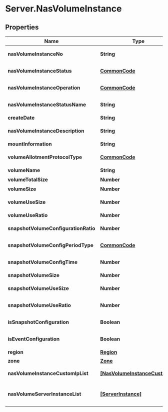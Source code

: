 # Server.NasVolumeInstance

## Properties
Name | Type | Description | Notes
------------ | ------------- | ------------- | -------------
**nasVolumeInstanceNo** | **String** | NAS볼륨인스턴스번호 | [optional] 
**nasVolumeInstanceStatus** | [**CommonCode**](CommonCode.md) | NAS볼륨인스턴스상태 | [optional] 
**nasVolumeInstanceOperation** | [**CommonCode**](CommonCode.md) | NAS볼륨인스턴스OP | [optional] 
**nasVolumeInstanceStatusName** | **String** | 볼륨인스턴스상태명 | [optional] 
**createDate** | **String** | 생성일시 | [optional] 
**nasVolumeInstanceDescription** | **String** | NAS볼륨인스턴스설명 | [optional] 
**mountInformation** | **String** | 마운트정보 | [optional] 
**volumeAllotmentProtocolType** | [**CommonCode**](CommonCode.md) | 볼륨할당프로토콜구분 | [optional] 
**volumeName** | **String** | 볼륨명 | [optional] 
**volumeTotalSize** | **Number** | 볼륨총사이즈 | [optional] 
**volumeSize** | **Number** | 볼륨사이즈 | [optional] 
**volumeUseSize** | **Number** | 볼륨사용사이즈 | [optional] 
**volumeUseRatio** | **Number** | 볼륨사용비율 | [optional] 
**snapshotVolumeConfigurationRatio** | **Number** | 스냅샷볼륨설정비율 | [optional] 
**snapshotVolumeConfigPeriodType** | [**CommonCode**](CommonCode.md) | 스냅샷볼륨설정기간구분 | [optional] 
**snapshotVolumeConfigTime** | **Number** | 스냅샷볼륨설정시간 | [optional] 
**snapshotVolumeSize** | **Number** | 스냅샷사이즈 | [optional] 
**snapshotVolumeUseSize** | **Number** | 스냅사용사이즈 | [optional] 
**snapshotVolumeUseRatio** | **Number** | 스냅샷사용비율 | [optional] 
**isSnapshotConfiguration** | **Boolean** | 스냅샷설정여부 | [optional] 
**isEventConfiguration** | **Boolean** | 이벤트설정여부 | [optional] 
**region** | [**Region**](Region.md) | 리전 | [optional] 
**zone** | [**Zone**](Zone.md) | ZONE | [optional] 
**nasVolumeInstanceCustomIpList** | [**[NasVolumeInstanceCustomIp]**](NasVolumeInstanceCustomIp.md) | NAS볼륨커스텀IP리스트 | [optional] 
**nasVolumeServerInstanceList** | [**[ServerInstance]**](ServerInstance.md) | NAS볼륨서버인스턴스리스트 | [optional] 


